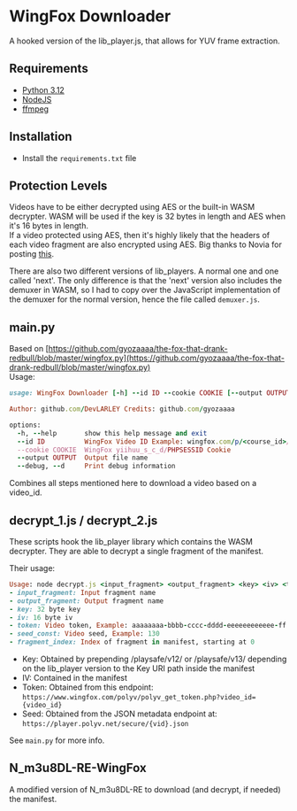 # WingFox Downloader
A hooked version of the lib_player.js, that allows for YUV frame extraction.

## Requirements
+ [Python 3.12](https://www.python.org/)
+ [NodeJS](https://nodejs.org/)
+ [ffmpeg](https://ffmpeg.org/)

## Installation
+ Install the `requirements.txt` file

## Protection Levels
Videos have to be either decrypted using AES or the built-in WASM decrypter.
WASM will be used if the key is 32 bytes in length and AES when it's 16 bytes in length. \
If a video protected using AES, then it's highly likely that the headers of each video fragment are also encrypted using AES.
Big thanks to Novia for posting [this](https://forum.videohelp.com/attachments/80815-1721376096/QQ%E6%88%AA%E5%9B%BE20240719160116.png).

There are also two different versions of lib_players. A normal one and one called 'next'. 
The only difference is that the 'next' version also includes the demuxer in WASM, so I had to copy over the JavaScript implementation of the demuxer for the normal version, hence the file called `demuxer.js`.


## main.py
Based on [https://github.com/gyozaaaa/the-fox-that-drank-redbull/blob/master/wingfox.py](https://github.com/gyozaaaa/the-fox-that-drank-redbull/blob/master/wingfox.py) \
Usage:
```ruby
usage: WingFox Downloader [-h] --id ID --cookie COOKIE [--output OUTPUT] [--debug]

Author: github.com/DevLARLEY Credits: github.com/gyozaaaa

options:
  -h, --help       show this help message and exit
  --id ID          WingFox Video ID Example: wingfox.com/p/<course_id>/<video_id> Shell be obtained the 'get_video_url' request if not present in the URL
  --cookie COOKIE  WingFox yiihuu_s_c_d/PHPSESSID Cookie
  --output OUTPUT  Output file name
  --debug, --d     Print debug information
```

Combines all steps mentioned here to download a video based on a video_id.


## decrypt_1.js / decrypt_2.js
These scripts hook the lib_player library which contains the WASM decrypter. 
They are able to decrypt a single fragment of the manifest.

Their usage:
````ruby
Usage: node decrypt.js <input_fragment> <output_fragment> <key> <iv> <token> <mh/seed_const> <fragment_index>
- input_fragment: Input fragment name
- output_fragment: Output fragment name
- key: 32 byte key
- iv: 16 byte iv
- token: Video token, Example: aaaaaaaa-bbbb-cccc-dddd-eeeeeeeeeeee-ff
- seed_const: Video seed, Example: 130
- fragment_index: Index of fragment in manifest, starting at 0
````

+ Key: Obtained by prepending /playsafe/v12/ or /playsafe/v13/ depending on the lib_player version to the Key URI path inside the manifest
+ IV: Contained in the manifest
+ Token: Obtained from this endpoint: `https://www.wingfox.com/polyv/polyv_get_token.php?video_id={video_id}`
+ Seed: Obtained from the JSON metadata endpoint at: `https://player.polyv.net/secure/{vid}.json`

See `main.py` for more info.

## N_m3u8DL-RE-WingFox
A modified version of N_m3u8DL-RE to download (and decrypt, if needed) the manifest.
